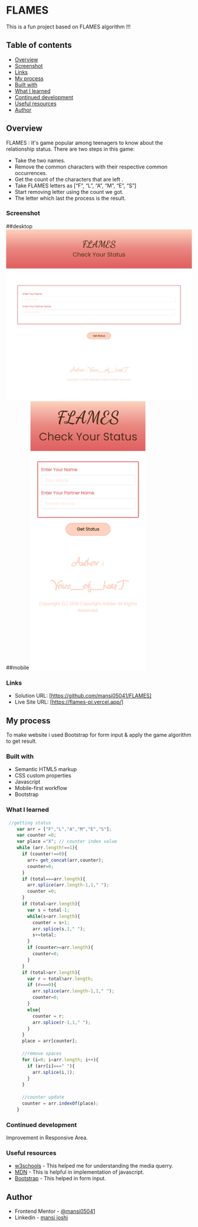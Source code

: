 # FLAMES
This is a fun project based on FLAMES algorithm !!! 

## Table of contents

- [Overview](#overview)
- [Screenshot](#screenshot)
- [Links](#links)
- [My process](#my-process)
- [Built with](#built-with)
- [What I learned](#what-i-learned)
- [Continued development](#continued-development)
- [Useful resources](#useful-resources)
- [Author](#author)

## Overview
FLAMES : It's game popular among teenagers to know about the relationship status.
There are two steps in this game:

- Take the two names.
- Remove the common characters with their respective common occurrences.
- Get the count of the characters that are left .
- Take FLAMES letters as [“F”, “L”, “A”, “M”, “E”, “S”]
- Start removing letter using the count we got.
- The letter which last the process is the result.


### Screenshot
##desktop
![desktop](./screenshot/desktop.png)
##mobile
![mobile](./screenshot/mobile.png)

### Links

- Solution URL: [https://github.com/mansi05041/FLAMES]
- Live Site URL: [https://flames-pi.vercel.app/]

## My process

To make website i used Bootstrap for form input & apply the game algorithm to get result.

### Built with

- Semantic HTML5 markup
- CSS custom properties
- Javascript
- Mobile-first workflow
- Bootstrap

### What I learned

```js
 //getting status
    var arr = ["F","L","A","M","E","S"];
    var counter =0;
    var place ="X"; // counter index value
    while (arr.length!==1){
      if (counter!==0){
        arr= get_concat(arr,counter);
        counter=0;
      }
      if (total===arr.length){
        arr.splice(arr.length-1,1," ");
        counter =0;
      }
      if (total<arr.length){
        var s = total-1;
        while(s<arr.length){
          counter = s+1;
          arr.splice(s,1," ");
          s+=total;
        }
        if (counter>=arr.length){
          counter=0;
        }
      }
      if (total>arr.length){
        var r = total%arr.length;
        if (r===0){
          arr.splice(arr.length-1,1," ");
          counter=0;
        }
        else{
          counter = r;
          arr.splice(r-1,1," ");
        }
      }
      place = arr[counter];

      //remove spaces
      for (i=0; i<arr.length; i++){
        if (arr[i]===" "){
          arr.splice(i,1);
        }
      }

      //counter update
      counter = arr.indexOf(place);
    }

```

### Continued development

Improvement in Responsive Area.

### Useful resources

- [w3schools](https://www.w3schools.com/css/css_rwd_mediaqueries.asp) - This helped me for understanding the media querry.
- [MDN](https://developer.mozilla.org/en-US/) - This is helpful in implementation of javascript.
- [Bootstrap](https://getbootstrap.com/) - This helped in form input.

## Author

- Frontend Mentor - [@mansi05041](https://www.frontendmentor.io/profile/mansi05041)
- Linkedin - [mansi joshi](https://www.linkedin.com/in/mansi-joshi-663aa81a0/)
